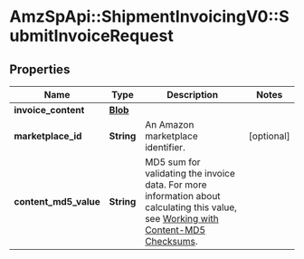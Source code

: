 # AmzSpApi::ShipmentInvoicingV0::SubmitInvoiceRequest

## Properties
Name | Type | Description | Notes
------------ | ------------- | ------------- | -------------
**invoice_content** | [**Blob**](Blob.md) |  | 
**marketplace_id** | **String** | An Amazon marketplace identifier. | [optional] 
**content_md5_value** | **String** | MD5 sum for validating the invoice data. For more information about calculating this value, see [Working with Content-MD5 Checksums](https://docs.developer.amazonservices.com/en_US/dev_guide/DG_MD5.html). | 

